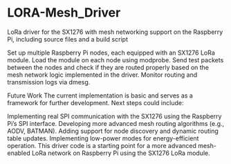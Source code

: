 # LORA-Mesh_Driver
 LoRa driver for the SX1276 with mesh networking support on the Raspberry Pi, including source files and a build script

Set up multiple Raspberry Pi nodes, each equipped with an SX1276 LoRa module.
Load the module on each node using modprobe.
Send test packets between the nodes and check if they are routed properly based on the mesh network logic implemented in the driver.
Monitor routing and transmission logs via dmesg.



Future Work
The current implementation is basic and serves as a framework for further development. Next steps could include:

Implementing real SPI communication with the SX1276 using the Raspberry Pi’s SPI interface.
Developing more advanced mesh routing algorithms (e.g., AODV, BATMAN).
Adding support for node discovery and dynamic routing table updates.
Implementing low-power modes for energy-efficient operation.
This driver code is a starting point for a more advanced mesh-enabled LoRa network on Raspberry Pi using the SX1276 LoRa module.

